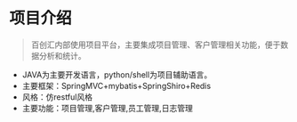 # 项目介绍

> 百创汇内部使用项目平台，主要集成项目管理、客户管理相关功能，便于数据分析和统计。

- JAVA为主要开发语言，python/shell为项目辅助语言。
- 主要框架：SpringMVC+mybatis+SpringShiro+Redis
- 风格：仿restful风格
- 主要功能：项目管理,客户管理,员工管理,日志管理